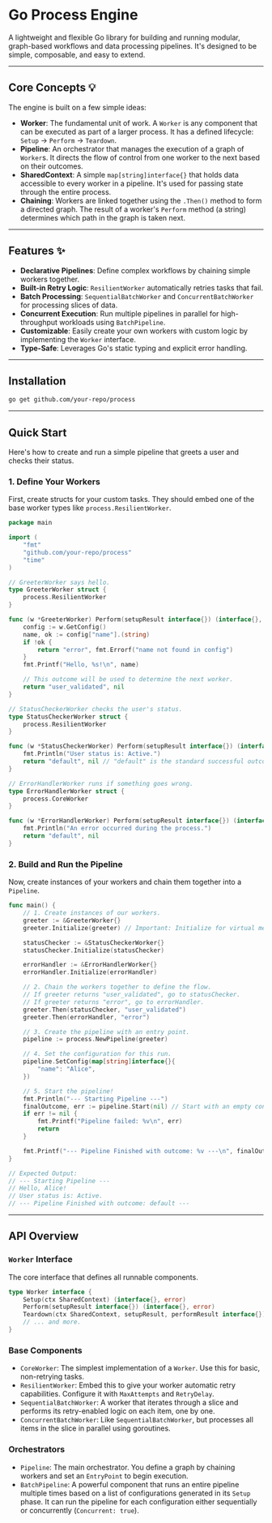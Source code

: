 

# Go Process Engine

[](https://www.google.com/search?q=https://goreportcard.com/report/github.com/your-repo/process)
[](https://www.google.com/search?q=https://godoc.org/github.com/your-repo/process)
[](https://www.google.com/search?q=LICENSE)

A lightweight and flexible Go library for building and running modular, graph-based workflows and data processing pipelines. It's designed to be simple, composable, and easy to extend.

-----

## Core Concepts 💡

The engine is built on a few simple ideas:

  * **Worker**: The fundamental unit of work. A `Worker` is any component that can be executed as part of a larger process. It has a defined lifecycle: `Setup` -\> `Perform` -\> `Teardown`.
  * **Pipeline**: An orchestrator that manages the execution of a graph of `Worker`s. It directs the flow of control from one worker to the next based on their outcomes.
  * **SharedContext**: A simple `map[string]interface{}` that holds data accessible to every worker in a pipeline. It's used for passing state through the entire process.
  * **Chaining**: Workers are linked together using the `.Then()` method to form a directed graph. The result of a worker's `Perform` method (a string) determines which path in the graph is taken next.

-----

## Features ✨

  * **Declarative Pipelines**: Define complex workflows by chaining simple workers together.
  * **Built-in Retry Logic**: `ResilientWorker` automatically retries tasks that fail.
  * **Batch Processing**: `SequentialBatchWorker` and `ConcurrentBatchWorker` for processing slices of data.
  * **Concurrent Execution**: Run multiple pipelines in parallel for high-throughput workloads using `BatchPipeline`.
  * **Customizable**: Easily create your own workers with custom logic by implementing the `Worker` interface.
  * **Type-Safe**: Leverages Go's static typing and explicit error handling.

-----

## Installation

```sh
go get github.com/your-repo/process
```

-----

## Quick Start

Here's how to create and run a simple pipeline that greets a user and checks their status.

### 1\. Define Your Workers

First, create structs for your custom tasks. They should embed one of the base worker types like `process.ResilientWorker`.

```go
package main

import (
	"fmt"
	"github.com/your-repo/process"
	"time"
)

// GreeterWorker says hello.
type GreeterWorker struct {
	process.ResilientWorker
}

func (w *GreeterWorker) Perform(setupResult interface{}) (interface{}, error) {
	config := w.GetConfig()
	name, ok := config["name"].(string)
	if !ok {
		return "error", fmt.Errorf("name not found in config")
	}
	fmt.Printf("Hello, %s!\n", name)

	// This outcome will be used to determine the next worker.
	return "user_validated", nil
}

// StatusCheckerWorker checks the user's status.
type StatusCheckerWorker struct {
	process.ResilientWorker
}

func (w *StatusCheckerWorker) Perform(setupResult interface{}) (interface{}, error) {
	fmt.Println("User status is: Active.")
	return "default", nil // "default" is the standard successful outcome.
}

// ErrorHandlerWorker runs if something goes wrong.
type ErrorHandlerWorker struct {
	process.CoreWorker
}

func (w *ErrorHandlerWorker) Perform(setupResult interface{}) (interface{}, error) {
	fmt.Println("An error occurred during the process.")
	return "default", nil
}
```

### 2\. Build and Run the Pipeline

Now, create instances of your workers and chain them together into a `Pipeline`.

```go
func main() {
	// 1. Create instances of our workers.
	greeter := &GreeterWorker{}
	greeter.Initialize(greeter) // Important: Initialize for virtual methods.

	statusChecker := &StatusCheckerWorker{}
	statusChecker.Initialize(statusChecker)

	errorHandler := &ErrorHandlerWorker{}
	errorHandler.Initialize(errorHandler)

	// 2. Chain the workers together to define the flow.
	// If greeter returns "user_validated", go to statusChecker.
	// If greeter returns "error", go to errorHandler.
	greeter.Then(statusChecker, "user_validated")
	greeter.Then(errorHandler, "error")

	// 3. Create the pipeline with an entry point.
	pipeline := process.NewPipeline(greeter)

	// 4. Set the configuration for this run.
	pipeline.SetConfig(map[string]interface{}{
		"name": "Alice",
	})

	// 5. Start the pipeline!
	fmt.Println("--- Starting Pipeline ---")
	finalOutcome, err := pipeline.Start(nil) // Start with an empty context.
	if err != nil {
		fmt.Printf("Pipeline failed: %v\n", err)
		return
	}

	fmt.Printf("--- Pipeline Finished with outcome: %v ---\n", finalOutcome)
}

// Expected Output:
// --- Starting Pipeline ---
// Hello, Alice!
// User status is: Active.
// --- Pipeline Finished with outcome: default ---
```

-----

## API Overview

### `Worker` Interface

The core interface that defines all runnable components.

```go
type Worker interface {
    Setup(ctx SharedContext) (interface{}, error)
    Perform(setupResult interface{}) (interface{}, error)
    Teardown(ctx SharedContext, setupResult, performResult interface{}) (interface{}, error)
    // ... and more.
}
```

### Base Components

  * `CoreWorker`: The simplest implementation of a `Worker`. Use this for basic, non-retrying tasks.
  * `ResilientWorker`: Embed this to give your worker automatic retry capabilities. Configure it with `MaxAttempts` and `RetryDelay`.
  * `SequentialBatchWorker`: A worker that iterates through a slice and performs its retry-enabled logic on each item, one by one.
  * `ConcurrentBatchWorker`: Like `SequentialBatchWorker`, but processes all items in the slice in parallel using goroutines.

### Orchestrators

  * `Pipeline`: The main orchestrator. You define a graph by chaining workers and set an `EntryPoint` to begin execution.
  * `BatchPipeline`: A powerful component that runs an entire pipeline multiple times based on a list of configurations generated in its `Setup` phase. It can run the pipeline for each configuration either sequentially or concurrently (`Concurrent: true`).
